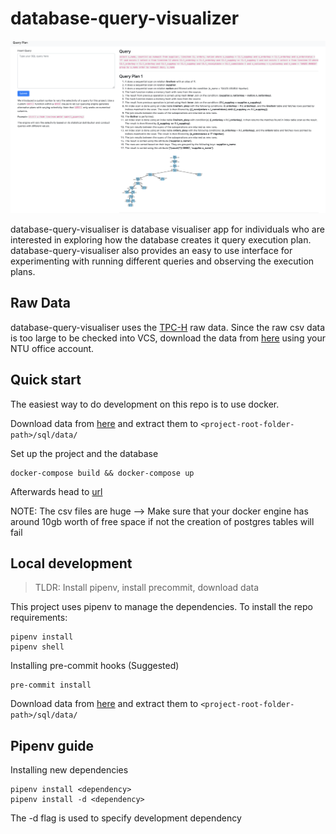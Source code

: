 # database-query-visualizer
![image](static/database_query_viz.png)

database-query-visualiser is database visualiser app for individuals who are interested in exploring how the database creates it query execution plan. database-query-visualiser also provides an easy to use interface for experimenting with running different queries and observing the execution plans.


## Raw Data

database-query-visualiser uses the [TPC-H](http://www.tpc.org/tpch/) raw data. Since the raw csv data is too large to be checked into VCS, download the data from [here](https://entuedu-my.sharepoint.com/:f:/g/personal/nlee016_e_ntu_edu_sg/Eu9asRzO8kVGkEYXAaafDbsBUCi4eUeKqyXawFfPnFoiog?e=O6jxY1) using your NTU office account.

## Quick start
The easiest way to do development on this repo is to use docker.

Download data from [here](https://entuedu-my.sharepoint.com/:f:/g/personal/nlee016_e_ntu_edu_sg/Eu9asRzO8kVGkEYXAaafDbsBUCi4eUeKqyXawFfPnFoiog?e=O6jxY1)
and extract them to `<project-root-folder-path>/sql/data/`

Set up the project and the database
~~~
docker-compose build && docker-compose up
~~~
Afterwards head to [url](http://localhost:5000/) 

NOTE: The csv files are huge --> Make sure that your docker engine has around 10gb worth of free space if not the creation of postgres tables will fail

## Local development
>TLDR: Install pipenv, install precommit, download data

This project uses pipenv to manage the dependencies. To install the repo requirements:
~~~
pipenv install
pipenv shell
~~~

Installing pre-commit hooks (Suggested)
~~~
pre-commit install
~~~

Download data from [here](https://entuedu-my.sharepoint.com/:f:/g/personal/nlee016_e_ntu_edu_sg/Eu9asRzO8kVGkEYXAaafDbsBUCi4eUeKqyXawFfPnFoiog?e=O6jxY1)
and extract them to `<project-root-folder-path>/sql/data/`

## Pipenv guide
Installing new dependencies
~~~
pipenv install <dependency> 
pipenv install -d <dependency> 
~~~
The -d flag is used to specify development dependency


